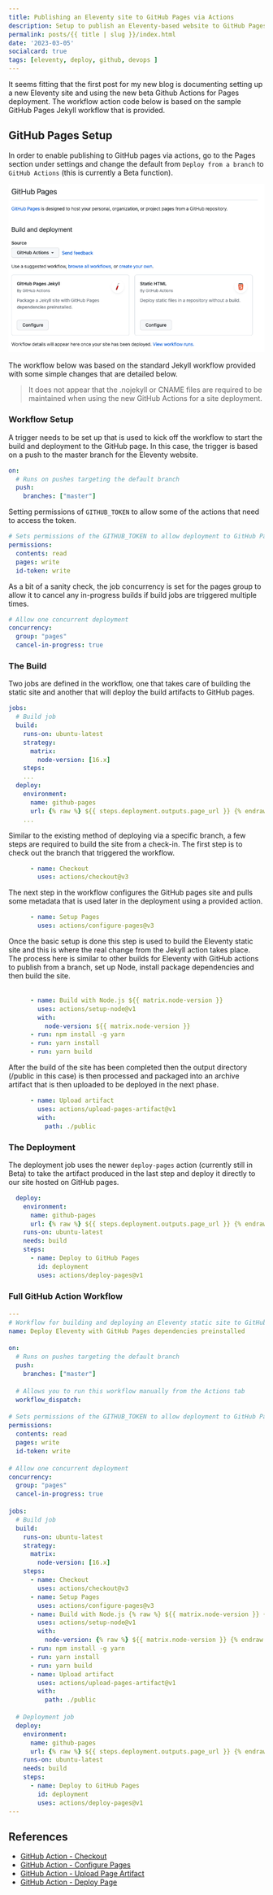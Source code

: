 ```yaml
---
title: Publishing an Eleventy site to GitHub Pages via Actions
description: Setup to publish an Eleventy-based website to GitHub Pages using the new  GitHub actions workflow method | kemikal.io
permalink: posts/{{ title | slug }}/index.html
date: '2023-03-05'
socialcard: true
tags: [eleventy, deploy, github, devops ]
---
```


It seems fitting that the first post for my new blog is documenting setting up a new Eleventy site and using the new beta Github Actions for Pages deployment. The workflow action code below is based on the sample GitHub Pages Jekyll workflow that is provided. 

## GitHub Pages Setup

In order to enable publishing to GitHub pages via actions, go to the Pages section under settings and change the default from `Deploy from a branch` to `GitHub Actions` (this is currently a Beta function). 

![Setting the Build and Deploy source as a GitHub Actions](gh-pages-actions.png)

The workflow below was based on the standard Jekyll workflow provided with some simple changes that are detailed below. 

> It does not appear that the .nojekyll or CNAME files are required to be maintained when using the new GitHub Actions for a site deployment.  

### Workflow Setup 

A trigger needs to be set up that is used to kick off the workflow to start the build and deployment to the GitHub page. In this case, the trigger is based on a push to the master branch for the Eleventy website.  
  
```yaml 
on:
  # Runs on pushes targeting the default branch
  push:
    branches: ["master"]
```

Setting permissions of `GITHUB_TOKEN` to allow some of the actions that need to access the token.

```yaml
# Sets permissions of the GITHUB_TOKEN to allow deployment to GitHub Pages
permissions:
  contents: read
  pages: write
  id-token: write
```

As a bit of a sanity check, the job concurrency is set for the pages group to allow it to cancel any in-progress builds if build jobs are triggered multiple times.  
```yaml
# Allow one concurrent deployment
concurrency:
  group: "pages"
  cancel-in-progress: true
```

### The Build 

Two jobs are defined in the workflow, one that takes care of building the static site and another that will deploy the build artifacts to GitHub pages. 

```yaml
jobs:
  # Build job
  build:
    runs-on: ubuntu-latest
    strategy:
      matrix:
        node-version: [16.x]
    steps:
    ...
  deploy:
    environment:
      name: github-pages
      url: {% raw %} ${{ steps.deployment.outputs.page_url }} {% endraw %}
    ...
```

Similar to the existing method of deploying via a specific branch, a few steps are required to build the site from a check-in. The first step is to check out the branch that triggered the workflow. 
```yaml
      - name: Checkout
        uses: actions/checkout@v3
```

The next step in the workflow configures the GitHub pages site and pulls some metadata that is used later in the deployment using a provided action. 
```yaml
      - name: Setup Pages
        uses: actions/configure-pages@v3
```

Once the basic setup is done this step is used to build the Eleventy static site and this is where the real change from the Jekyll action takes place. The process here is similar to other builds for Eleventy with GitHub actions to publish from a branch, set up Node, install package dependencies and then build the site. 
```yaml

      - name: Build with Node.js ${{ matrix.node-version }}
        uses: actions/setup-node@v1
        with:
          node-version: ${{ matrix.node-version }}
      - run: npm install -g yarn
      - run: yarn install
      - run: yarn build    
```

After the build of the site has been completed then the output directory (/public in this case) is then processed and packaged into an archive artifact that is then uploaded to be deployed in the next phase. 
```yaml
      - name: Upload artifact
        uses: actions/upload-pages-artifact@v1
        with:
          path: ./public
```

### The Deployment 

The deployment job uses the newer `deploy-pages` action (currently still in Beta) to take the artifact produced in the last step and deploy it directly to our site hosted on GitHub pages. 
```yaml
  deploy:
    environment:
      name: github-pages
      url: {% raw %} ${{ steps.deployment.outputs.page_url }} {% endraw %}
    runs-on: ubuntu-latest
    needs: build
    steps:
      - name: Deploy to GitHub Pages
        id: deployment
        uses: actions/deploy-pages@v1
```

### Full GitHub Action Workflow

```yaml
---
# Workflow for building and deploying an Eleventy static site to GitHub Pages via an Action
name: Deploy Eleventy with GitHub Pages dependencies preinstalled

on:
  # Runs on pushes targeting the default branch
  push:
    branches: ["master"]

  # Allows you to run this workflow manually from the Actions tab
  workflow_dispatch:

# Sets permissions of the GITHUB_TOKEN to allow deployment to GitHub Pages
permissions:
  contents: read
  pages: write
  id-token: write

# Allow one concurrent deployment
concurrency:
  group: "pages"
  cancel-in-progress: true

jobs:
  # Build job
  build:
    runs-on: ubuntu-latest
    strategy:
      matrix:
        node-version: [16.x]
    steps:
      - name: Checkout
        uses: actions/checkout@v3
      - name: Setup Pages
        uses: actions/configure-pages@v3
      - name: Build with Node.js {% raw %} ${{ matrix.node-version }} {% endraw %}
        uses: actions/setup-node@v1
        with:
          node-version: {% raw %} ${{ matrix.node-version }} {% endraw %}
      - run: npm install -g yarn
      - run: yarn install
      - run: yarn build          
      - name: Upload artifact
        uses: actions/upload-pages-artifact@v1
        with:
          path: ./public

  # Deployment job
  deploy:
    environment:
      name: github-pages
      url: {% raw %} ${{ steps.deployment.outputs.page_url }} {% endraw %}
    runs-on: ubuntu-latest
    needs: build
    steps:
      - name: Deploy to GitHub Pages
        id: deployment
        uses: actions/deploy-pages@v1
---
```

## References

- [GitHub Action - Checkout](https://github.com/actions/checkout)
- [GitHub Action - Configure Pages](https://github.com/actions/configure-pages)
- [GitHub Action - Upload Page Artifact](https://github.com/actions/upload-pages-artifact)
- [GitHub Action - Deploy Page](https://github.com/actions/deploy-pages)

